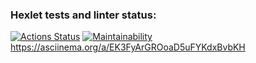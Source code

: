 ### Hexlet tests and linter status:
[![Actions Status](https://github.com/midnight3r/python-project-49/actions/workflows/hexlet-check.yml/badge.svg)](https://github.com/midnight3r/python-project-49/actions)
[![Maintainability](https://api.codeclimate.com/v1/badges/e9b50bf406a258471acd/maintainability)](https://codeclimate.com/github/midnight3r/python-project-49/maintainability)
https://asciinema.org/a/EK3FyArGROoaD5uFYKdxBvbKH

